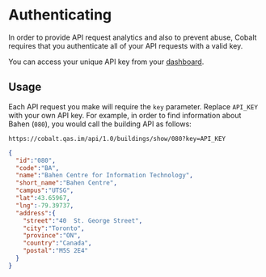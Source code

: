 # Authenticating

In order to provide API request analytics and also to prevent abuse, Cobalt requires that you authenticate all of your API requests with a valid key.

You can access your unique API key from your [dashboard](https://cobalt.qas.im/dashboard).

## Usage

Each API request you make will require the `key` parameter. Replace `API_KEY` with your own API key. For example, in order to find information about Bahen (`080`), you would call the building API as follows:

```
https://cobalt.qas.im/api/1.0/buildings/show/080?key=API_KEY
```

```json
{
  "id":"080",
  "code":"BA",
  "name":"Bahen Centre for Information Technology",
  "short_name":"Bahen Centre",
  "campus":"UTSG",
  "lat":43.65967,
  "lng":-79.39737,
  "address":{
    "street":"40  St. George Street",
    "city":"Toronto",
    "province":"ON",
    "country":"Canada",
    "postal":"M5S 2E4"
  }
}
```
